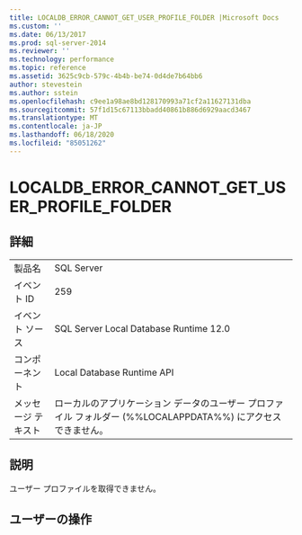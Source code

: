 ```yaml
---
title: LOCALDB_ERROR_CANNOT_GET_USER_PROFILE_FOLDER |Microsoft Docs
ms.custom: ''
ms.date: 06/13/2017
ms.prod: sql-server-2014
ms.reviewer: ''
ms.technology: performance
ms.topic: reference
ms.assetid: 3625c9cb-579c-4b4b-be74-0d4de7b64bb6
author: stevestein
ms.author: sstein
ms.openlocfilehash: c9ee1a98ae8bd128170993a71cf2a11627131dba
ms.sourcegitcommit: 57f1d15c67113bbadd40861b886d6929aacd3467
ms.translationtype: MT
ms.contentlocale: ja-JP
ms.lasthandoff: 06/18/2020
ms.locfileid: "85051262"
---
```

# <a name="localdb_error_cannot_get_user_profile_folder"></a>LOCALDB_ERROR_CANNOT_GET_USER_PROFILE_FOLDER
    
## <a name="details"></a>詳細  
  
|||  
|-|-|  
|製品名|SQL Server|  
|イベント ID|259|  
|イベント ソース|SQL Server Local Database Runtime 12.0|  
|コンポーネント|Local Database Runtime API|  
|メッセージ テキスト|ローカルのアプリケーション データのユーザー プロファイル フォルダー (%%LOCALAPPDATA%%) にアクセスできません。|  
  
## <a name="explanation"></a>説明  
 ユーザー プロファイルを取得できません。  
  
## <a name="user-action"></a>ユーザーの操作  
  
